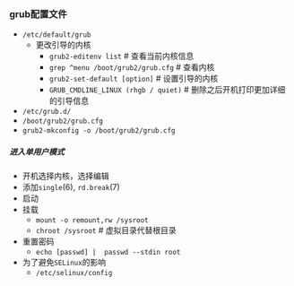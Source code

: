 ### grub配置文件	

- `/etc/default/grub`
  - 更改引导的内核
    - `grub2-editenv list`  #  查看当前内核信息
    - `grep ^menu /boot/grub2/grub.cfg`  #  查看内核
    - `grub2-set-default [option]`  #  设置引导的内核
    - `GRUB_CMDLINE_LINUX (rhgb / quiet)`  #  删除之后开机打印更加详细的引导信息
- `/etc/grub.d/`
- `/boot/grub2/grub.cfg`
- `grub2-mkconfig -o /boot/grub2/grub.cfg`

##### 进入单用户模式

- 开机选择内核，选择编辑
- 添加`single`(6), `rd.break`(7) 
- 启动
- 挂载
  - `mount -o remount,rw /sysroot`
  - `chroot /sysroot`  #  虚拟目录代替根目录
- 重置密码
  - `echo [passwd] |  passwd --stdin root`
- 为了避免`SELinux`的影响
  - `/etc/selinux/config`